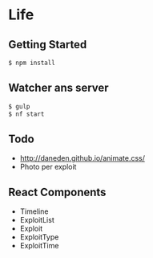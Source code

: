 # Life

## Getting Started

```bash
$ npm install
```

## Watcher ans server

```bash
$ gulp
$ nf start
```

## Todo

* http://daneden.github.io/animate.css/
* Photo per exploit

## React Components

* Timeline
* ExploitList
* Exploit
* ExploitType
* ExploitTime
